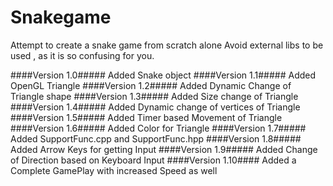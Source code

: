 # Snakegame
Attempt to create a snake game from scratch alone
Avoid external libs to be used , as it is so confusing for you.

####Version 1.0#####
Added Snake object
####Version 1.1#####
Added OpenGL Triangle 
####Version 1.2#####
Added Dynamic Change of Triangle shape
####Version 1.3#####
Added Size change of Triangle
####Version 1.4#####
Added Dynamic change of vertices of Triangle
####Version 1.5#####
Added Timer based Movement of Triangle
####Version 1.6#####
Added Color for Triangle
####Version 1.7#####
Added SupportFunc.cpp and SupportFunc.hpp
####Version 1.8#####
Added Arrow Keys for getting Input
####Version 1.9#####
Added Change of Direction based on Keyboard Input
####Version 1.10####
Added a Complete GamePlay with increased Speed as well